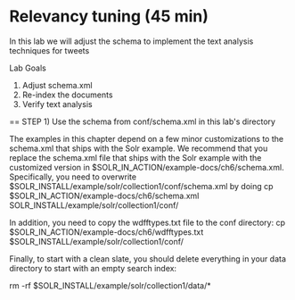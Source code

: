 Relevancy tuning (45 min)
========================

In this lab we will adjust the schema to implement the text analysis
techniques for tweets

Lab Goals

1. Adjust schema.xml
2. Re-index the documents
3. Verify text analysis

== STEP 1) Use the schema from conf/schema.xml in this lab's directory

The examples in this chapter depend on a few minor customizations to the
schema.xml that ships with the Solr example. We recommend that you replace the
schema.xml file that ships with the Solr example with the customized version in
$SOLR_IN_ACTION/example-docs/ch6/schema.xml. Specifically, you need to overwrite
$SOLR_INSTALL/example/solr/collection1/conf/schema.xml by doing
cp $SOLR_IN_ACTION/example-docs/ch6/schema.xml SOLR_INSTALL/example/solr/collection1/conf/

In addition, you need to copy the wdfftypes.txt file to the conf directory:
cp $SOLR_IN_ACTION/example-docs/ch6/wdfftypes.txt $SOLR_INSTALL/example/solr/collection1/conf/

Finally, to start with a clean slate, you should delete everything in your data directory to start with an empty search index:

rm -rf $SOLR_INSTALL/example/solr/collection1/data/*